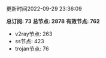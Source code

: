 更新时间2022-09-29 23:36:09

**总订阅: 73**
**总节点: 2878**
**有效节点: 762**
- v2ray节点: 263
- ss节点: 423
- trojan节点: 76
